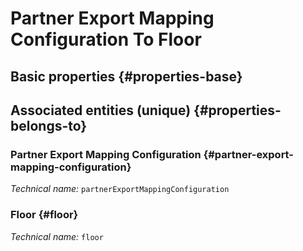 #  Partner Export Mapping Configuration To Floor
<!--- THIS FILE IS GENERATED PLEASE DO NOT EDIT IT DIRECTLY --->



<OH code="partnerExportMappingConfigurationToFloor"/>


## Basic properties {#properties-base}



## Associated entities (unique) {#properties-belongs-to}

###  Partner Export Mapping Configuration {#partner-export-mapping-configuration}



*Technical name:* ```partnerExportMappingConfiguration```
<PH code="partnerExportMappingConfigurationToFloor:partnerExportMappingConfiguration"/>

### Floor {#floor}



*Technical name:* ```floor```
<PH code="partnerExportMappingConfigurationToFloor:floor"/>





